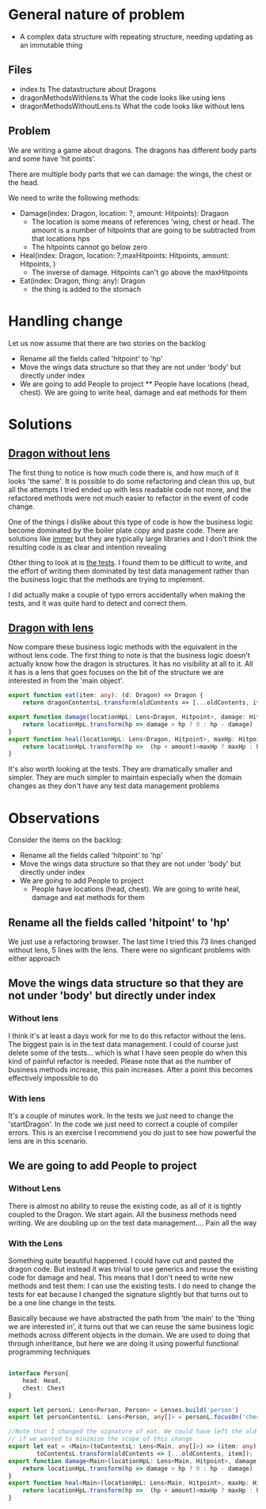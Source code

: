 #  General nature of problem
 * A complex data structure with repeating structure, needing updating as an immutable thing

## Files
* index.ts The datastructure about Dragons
* dragonMethodsWithlens.ts What the code looks like using lens
* dragonMethodsWithoutLens.ts What the code looks like without lens

## Problem
We are writing a game about dragons. The dragons has different body parts and some have 'hit points'.

There are multiple body parts that we can damage: the wings, the chest or the head.

We need to write the following methods:
* Damage(index: Dragon, location: ?, amount: Hitpoints): Dragaon
    * The location is some means of references 'wing, chest or head. The amount is a number of hitpoints that are going to be subtracted from that locations hps
    * The hitpoints cannot go below zero
* Heal(index: Dragon, location: ?,maxHitpoints: Hitpoints, amount: Hitpoints, )
    * The inverse of damage. Hitpoints can't go above the maxHitpoints
* Eat(index: Dragon, thing: any): Dragon
    * the thing is added to the stomach

# Handling change

Let us now assume that there are two stories on the backlog
* Rename all the fields called 'hitpoint' to 'hp'
* Move the wings data structure so that they are not under 'body' but directly under index
* We are going to add People to project
** People have locations (head, chest). We are going to write heal, damage and eat methods for them 

# Solutions

## [Dragon without lens](https://github.com/focuson-ts/focuson/blob/master/examples/lens/dragon/src/withoutLens/dragonMethodsWithoutLens.ts)

The first thing to notice is how much code there is, and how much of it looks 'the same'. It
is possible to do some refactoring and clean this up, but all the attempts I tried ended
up with less readable code not more, and the refactored methods were not much easier
to refactor in the event of code change.

One of the things I dislike about this type of code is how the business logic become dominated by the 
boiler plate copy and paste code. There are solutions like [immer](https://immerjs.github.io/immer/docs/introduction) 
but they are typically large libraries and I don't think the resulting code is as clear and intention revealing

Other thing to look at is [the tests](/src/withoutLens/dragonMethodsWithoutLens.spec.ts). I found them to be difficult
to write, and the effort of writing them dominated by test data management rather than the business logic that the methods
are trying to implement. 

I did actually make a couple of typo errors accidentally when making the tests, and it was quite hard to detect and correct them.

## [Dragon with lens](https://github.com/focuson-ts/focuson/blob/master/examples/lens/dragon/src/withLens/dragonMethodsWithlens.ts)

Now compare these business logic methods with the equivalent in the without lens code. The first thing to note
is that the business logic doesn't actually know how the dragon is structures. It has no visibility at all to it. All 
it has is a lens that goes focuses on the bit of the structure we are interested in from the 'main object'. 

```typescript
export function eat(item: any): (d: Dragon) => Dragon {
    return dragonContentsL.transform(oldContents => [...oldContents, item]);}

export function damage(locationHpL: Lens<Dragon, Hitpoint>, damage: Hitpoint): (d: Dragon) => Dragon {
    return locationHpL.transform(hp => damage > hp ? 0 : hp - damage)
}
export function heal(locationHpL: Lens<Dragon, Hitpoint>, maxHp: Hitpoint, amount: Hitpoint): (d: Dragon) => Dragon {
    return locationHpL.transform(hp =>  (hp + amount)>maxHp ? maxHp : hp + amount)
}
```

It's also worth looking at the tests. They are dramatically smaller and simpler. They are much simpler to maintain 
especially when the domain changes as they don't have any test data management problems

# Observations
Consider the items on the backlog:
* Rename all the fields called 'hitpoint' to 'hp'
* Move the wings data structure so that they are not under 'body' but directly under index
* We are going to add People to project
     * People have locations (head, chest). We are going to write heal, damage and eat methods for them
  

## Rename all the fields called 'hitpoint' to 'hp'

We just use a refactoring browser. The last time I tried this 73 lines changed without lens, 5 lines with the lens. There were no signficant
problems with either approach

## Move the wings data structure so that they are not under 'body' but directly under index

### Without lens
I think it's at least a days work for me to do this refactor without the lens. The biggest pain is in the test data management. 
I could of course just delete some of the tests... which is what I have seen people do when this kind of painful refactor is
needed. Please note that as the number of business methods increase, this pain increases. After a point this becomes effectively 
impossible to do

### With lens
It's a couple of minutes work. In the tests we just need to change the 'startDragon'. In the code we just need to correct a couple of 
compiler errors. This is an exercise I recommend you do just to see how powerful the lens are in this scenario.

##  We are going to add People to project

### Without Lens
There is almost no ability to reuse the existing code, as all of it is tightly coupled to the Dragon. We start again. All the 
business methods need writing. We are doubling up on the test data management.... Pain all the way

### With the Lens

Something quite beautiful happened. I could have cut and pasted the dragon code. But instead it was trivial
to use generics and reuse the existing code for damage and heal. This means that I don't need to write new 
methods and test them: I can use the existing tests. I do need to change the tests for eat because I changed the
signature slightly but that turns out to be a one line change in the tests.

Basically because we have abstracted the path from 'the main' to the 'thing we are interested in', it turns
out that we can reuse the same business logic methods across different objects in the domain. We are used to
doing that through inheritance, but here we are doing it using powerful functional programming techniques

```typescript

interface Person{
    head: Head,
    chest: Chest
}

export let personL: Lens<Person, Person> = Lenses.build('person')
export let personContentsL: Lens<Person, any[]> = personL.focusOn('chest').focusOn('stomach').focusOn('contents')

//Note that I changed the signature of eat. We could have left the old method signature, made a new method and called the new one from the old
// if we wanted to minimize the scope of this change
export let eat = <Main>(toContentsL: Lens<Main, any[]>) => (item: any) =>
        toContentsL.transform(oldContents => [...oldContents, item]);
export function damage<Main>(locationHpL: Lens<Main, Hitpoint>, damage: Hitpoint): (main: Main) => Main {
    return locationHpL.transform(hp => damage > hp ? 0 : hp - damage)
}
export function heal<Main>(locationHpL: Lens<Main, Hitpoint>, maxHp: Hitpoint, amount: Hitpoint): (d: Main) => Main {
    return locationHpL.transform(hp =>  (hp + amount)>maxHp ? maxHp : hp + amount)
}
```
